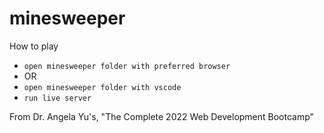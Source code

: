 # minesweeper

How to play
- `open minesweeper folder with preferred browser`
- OR
- `open minesweeper folder with vscode`
- `run live server`

From Dr. Angela Yu's, "The Complete 2022 Web Development Bootcamp"
